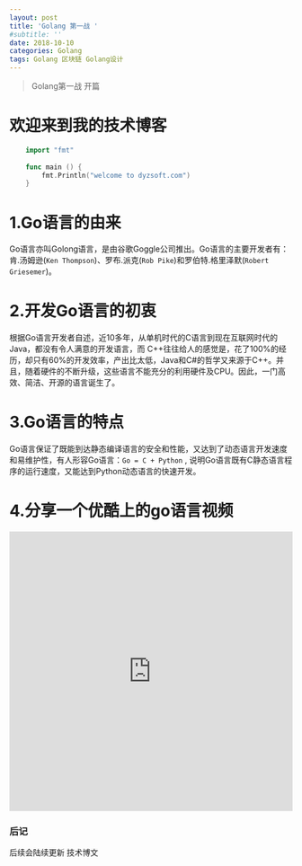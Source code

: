 ```yaml
---
layout: post
title: 'Golang 第一战 '
#subtitle: ''
date: 2018-10-10
categories: Golang
tags: Golang 区块链 Golang设计
---
```


>Golang第一战 开篇


# 欢迎来到我的技术博客

```go
	import "fmt"
	
	func main () {
		fmt.Println("welcome to dyzsoft.com")
	}

```
# 1.Go语言的由来
Go语言亦叫Golong语言，是由谷歌Goggle公司推出。Go语言的主要开发者有：肯.汤姆逊(`Ken Thompson`)、罗布.派克(`Rob Pike`)和罗伯特.格里泽默(`Robert Griesemer`)。

# 2.开发Go语言的初衷
根据Go语言开发者自述，近10多年，从单机时代的C语言到现在互联网时代的Java，都没有令人满意的开发语言，而 C++往往给人的感觉是，花了100%的经历，却只有60%的开发效率，产出比太低，Java和C#的哲学又来源于C++。并且，随着硬件的不断升级，这些语言不能充分的利用硬件及CPU。因此，一门高效、简洁、开源的语言诞生了。

# 3.Go语言的特点
Go语言保证了既能到达静态编译语言的安全和性能，又达到了动态语言开发速度和易维护性，有人形容Go语言：`Go = C + Python` , 说明Go语言既有C静态语言程序的运行速度，又能达到Python动态语言的快速开发。

# 4.分享一个优酷上的go语言视频

<iframe height="498" width="100%" src="https://player.youku.com/embed/XMTM0MTY2MjQ5Mg==" 	frameborder="0" allowfullscreen> </iframe>


### 后记

后续会陆续更新 技术博文